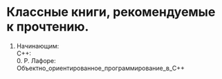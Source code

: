 # Классные книги, рекомендуемые к прочтению.

1. Начинающим:\
	C++:\
		0. Р. Лафоре: Объектно_ориентированное_программирование_в_C++
